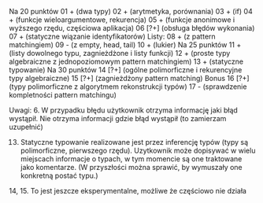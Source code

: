   Na 20 punktów
  01  + (dwa typy)
  02  + (arytmetyka, porównania)
  03  + (if)
  04  + (funkcje wieloargumentowe, rekurencja)
  05  + (funkcje anonimowe i wyższego rzędu, częściowa aplikacja)
  06  [?+] (obsługa błędów wykonania)
  07  + (statyczne wiązanie identyfikatorów)
  Listy:
  08  + (z pattern matchingiem)
  09  - (z empty, head, tail)
  10  + (lukier)
  Na 25 punktów
  11 + (listy dowolnego typu, zagnieżdżone i listy funkcji)
  12 + (proste typy algebraiczne z jednopoziomowym pattern matchingiem)
  13 + (statyczne typowanie)
  Na 30 punktów
  14 [?+] (ogólne polimorficzne i rekurencyjne typy algebraiczne)
  15 [?+] (zagnieżdżony pattern matching)
  Bonus
  16 [?+] (typy polimorficzne z algorytmem rekonstrukcji typów)
  17 - (sprawdzenie kompletności pattern matchingu)


Uwagi:
6. W przypadku błędu użytkownik otrzyma informację jaki błąd wystąpił.
   Nie otrzyma informacji gdzie błąd wystąpił (to zamierzam uzupełnić)


13. Statyczne typowanie realizowane jest przez inferencję typów (typy są polimorficzne, pierwszego rzędu).
    Uzytkownik może dopisywać w wielu miejscach informacje o typach, w tym momencie są one traktowane jako komentarze.
    (W przyszłości można sprawić, by wymuszały one konkretną postać typu.)


14, 15. To jest jeszcze eksperymentalne, możliwe że częściowo nie działa



